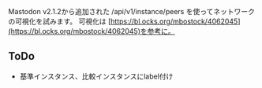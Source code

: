 Mastodon v2.1.2から追加された /api/v1/instance/peers を使ってネットワークの可視化を試みます。
可視化は [https://bl.ocks.org/mbostock/4062045](https://bl.ocks.org/mbostock/4062045)を参考に。

## ToDo

- 基準インスタンス、比較インスタンスにlabel付け